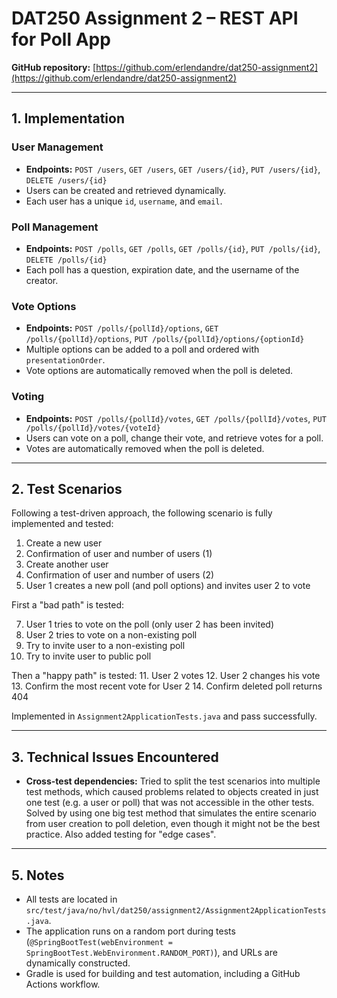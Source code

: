 # DAT250 Assignment 2 – REST API for Poll App

**GitHub repository:** [https://github.com/erlendandre/dat250-assignment2](https://github.com/erlendandre/dat250-assignment2)

---

## 1. Implementation

### User Management

- **Endpoints:** `POST /users`, `GET /users`, `GET /users/{id}`, `PUT /users/{id}`, `DELETE /users/{id}`
- Users can be created and retrieved dynamically.
- Each user has a unique `id`, `username`, and `email`.

### Poll Management

- **Endpoints:** `POST /polls`, `GET /polls`, `GET /polls/{id}`, `PUT /polls/{id}`, `DELETE /polls/{id}`
- Each poll has a question, expiration date, and the username of the creator.

### Vote Options

- **Endpoints:** `POST /polls/{pollId}/options`, `GET /polls/{pollId}/options`, `PUT /polls/{pollId}/options/{optionId}`
- Multiple options can be added to a poll and ordered with `presentationOrder`.
- Vote options are automatically removed when the poll is deleted.

### Voting

- **Endpoints:** `POST /polls/{pollId}/votes`, `GET /polls/{pollId}/votes`, `PUT /polls/{pollId}/votes/{voteId}`
- Users can vote on a poll, change their vote, and retrieve votes for a poll.
- Votes are automatically removed when the poll is deleted.

---

## 2. Test Scenarios

Following a test-driven approach, the following scenario is fully implemented and tested:

1. Create a new user
2. Confirmation of user and number of users (1)
3. Create another user
4. Confirmation of user and number of users (2)
5. User 1 creates a new poll (and poll options) and invites user 2 to vote

First a "bad path" is tested:

7. User 1 tries to vote on the poll (only user 2 has been invited)
8. User 2 tries to vote on a non-existing poll
9. Try to invite user to a non-existing poll
10. Try to invite user to public poll

Then a "happy path" is tested:
11. User 2 votes
12. User 2 changes his vote
13. Confirm the most recent vote for User 2
14. Confirm deleted poll returns 404

Implemented in `Assignment2ApplicationTests.java` and pass successfully.

---

## 3. Technical Issues Encountered

- **Cross-test dependencies:** Tried to split the test scenarios into multiple test methods, which caused problems related to objects created in just one test (e.g. a user or poll) that was not accessible in the other tests. Solved by using one big test method that simulates the entire scenario from user creation to poll deletion, even though it might not be the best practice. Also added testing for "edge cases".


---

## 5. Notes

- All tests are located in `src/test/java/no/hvl/dat250/assignment2/Assignment2ApplicationTests.java`.  
- The application runs on a random port during tests (`@SpringBootTest(webEnvironment = SpringBootTest.WebEnvironment.RANDOM_PORT)`), and URLs are dynamically constructed.  
- Gradle is used for building and test automation, including a GitHub Actions workflow.
